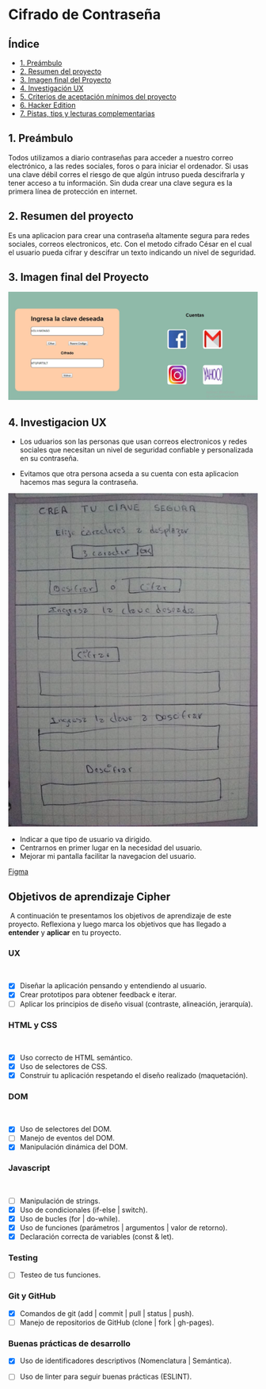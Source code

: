 # Cifrado de Contraseña

## Índice

* [1. Preámbulo](#1-preámbulo)
* [2. Resumen del proyecto](#2-resumen-del-proyecto)
* [3. Imagen final del Proyecto](#3-imagen-final-del-proyecto)
* [4. Investigación UX](#4-investigacio-UX)
* [5. Criterios de aceptación mínimos del proyecto](#5-criterios-de-aceptación-mínimos-del-proyecto)
* [6. Hacker Edition](#6-hacker-edition)
* [7. Pistas, tips y lecturas complementarias](#6-pistas-tips-y-lecturas-complementarias)



## 1. Preámbulo

Todos utilizamos a diario contraseñas para acceder a nuestro correo electrónico, a las redes sociales, foros o para iniciar el ordenador.
Si usas una clave débil corres el riesgo de que algún intruso pueda descifrarla y tener acceso a tu información.
Sin duda crear una clave segura es la primera línea de protección en internet.


## 2. Resumen del proyecto

Es una aplicacion para crear una contraseña altamente segura para redes sociales, correos electronicos, etc.
Con el metodo cifrado César en el cual el usuario pueda cifrar y descifrar un
texto indicando un nivel de seguridad.


## 3. Imagen final del Proyecto

![imagen final](src/imagenes/proyecto-final.jpg)


## 4. Investigacion UX

* Los uduarios son las personas que usan correos electronicos y redes sociales que necesitan un nivel de seguridad  confiable y personalizada en su contraseña.

* Evitamos que otra persona acseda a su cuenta con esta aplicacion hacemos mas segura la contraseña.

![imagen final](src/imagenes/prototipo-inicial.jpeg)

* Indicar a que tipo de usuario va dirigido.
* Centrarnos en primer lugar en la necesidad del usuario.
* Mejorar mi pantalla facilitar la navegacion del usuario.

[Figma](https://www.figma.com/file/USrbZzPlVRIcpT94ORl5rb/Proyecto-Cifrado?node-id=1%3A2)


## Objetivos de aprendizaje Cipher
​
A continuación te presentamos los objetivos de aprendizaje de este proyecto. Reflexiona y luego marca los objetivos que has llegado a **entender** y **aplicar** en tu proyecto.
​
### UX
​
- [x] Diseñar la aplicación pensando y entendiendo al usuario.
- [x] Crear prototipos para obtener feedback e iterar.
- [ ] Aplicar los principios de diseño visual (contraste, alineación, jerarquía).
​
### HTML y CSS
​
- [x] Uso correcto de HTML semántico.
- [x] Uso de selectores de CSS.
- [x] Construir tu aplicación respetando el diseño realizado (maquetación).
​
### DOM
​
- [x] Uso de selectores del DOM.
- [ ] Manejo de eventos del DOM.
- [x] Manipulación dinámica del DOM.
​
### Javascript
​
- [ ] Manipulación de strings.
- [x] Uso de condicionales (if-else | switch).
- [x] Uso de bucles (for | do-while).	
- [x] Uso de funciones (parámetros | argumentos | valor de retorno).
- [x] Declaración correcta de variables (const & let).
​
### Testing
- [ ] Testeo de tus funciones.
​
### Git y GitHub
- [x] Comandos de git (add | commit | pull | status | push).
- [ ] Manejo de repositorios de GitHub (clone | fork | gh-pages).
​
### Buenas prácticas de desarrollo
- [x] Uso de identificadores descriptivos (Nomenclatura | Semántica).
- [ ] Uso de linter para seguir buenas prácticas (ESLINT).




